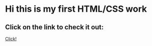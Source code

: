 # Hi this is my first HTML/CSS work
## Click on the link to check it out:
[Click!](https://semchenock.github.io/CV/)

